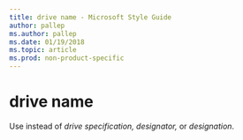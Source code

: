 ```yaml
---
title: drive name - Microsoft Style Guide
author: pallep
ms.author: pallep
ms.date: 01/19/2018
ms.topic: article
ms.prod: non-product-specific
---
```


# drive name

Use instead of *drive specification, designator,* or *designation*.
